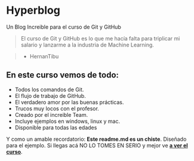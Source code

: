 # Hyperblog
Un Blog Increible para el curso de Git y GitHub
> El curso de Git y GitHub es lo que me hacía falta para triplicar mi salario y lanzarme a la industria de Machine Learning.

> - HernanTibu

## En este curso vemos de todo:

* Todos los comandos de Git.
* El flujo de trabajo de GitHub.
* El verdadero amor por las buenas prácticas.
* Trucos muy locos con el profesor.
* Creado por el increible Team.
* Incluye ejemplos en windows, linux y mac.
* Disponible para todas las edades

Y como un amable recordatorio: **Este readme.md es un chiste**. Diseñado para el ejemplo.  Si llegas acá NO LO TOMES EN SERIO y mejor ve [**a ver el curso**](https://platzi.com/cursos/git-github/ "a ver el curso").